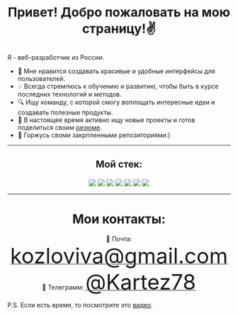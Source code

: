 # <p align="center">Привет! Добро пожаловать на мою страницу!<span>&#x270C;&#xFE0F;</span></p>

Я - веб-разработчик из России. 

- 🚀 Мне нравится создавать красивые и удобные интерфейсы для пользователей.
- 💡 Всегда стремлюсь к обучению и развитию, чтобы быть в курсе последних технологий и методов.
- 🔍 Ищу команду, с которой смогу воплощать интересные идеи и создавать полезные продукты.
- 🌟 В настоящее время активно ищу новые проекты и готов поделиться своим [резюме](ссылка_на_резюме).
- 💪 Горжусь своми закрпленными репозиториями:)

****

## <p align="center">Мой стек: </p>
  
  <p align="center">
    <img src="https://img.shields.io/badge/html5-%23E34F26.svg?style=for-the-badge&logo=html5&logoColor=white">
    <img src="https://img.shields.io/badge/css3-%231572B6.svg?style=for-the-badge&logo=css3&logoColor=white">
    <img src="https://img.shields.io/badge/javascript-%23323330.svg?style=for-the-badge&logo=javascript&logoColor=%23F7DF1E">
    <img src="https://img.shields.io/badge/react-%2320232a.svg?style=for-the-badge&logo=react&logoColor=%2361DAFB">
    <img src="https://img.shields.io/badge/node.js-6DA55F?style=for-the-badge&logo=node.js&logoColor=white">
    <img src="https://img.shields.io/badge/MongoDB-%234ea94b.svg?style=for-the-badge&logo=mongodb&logoColor=white">
    <img src="https://img.shields.io/badge/githab-%23181717.svg?style=for-the-badge&logo=gitlab&logoColor=white">
</p>

****

<h1 align="center">Мои контакты:</h1>

<p align="center">
📧 Почта: <a href="mailto:kozloviva@gmail.com"><font size="+5">kozloviva@gmail.com</font></a><br>
💬 Телеграмм: <a href="https://t.me/Kartez78"><font size="+5">@Kartez78</font></a><br>

P.S. Если есть время, то посмотрите это [видео](https://youtu.be/3MPT7_K5OKc?autoplay=1&si=VX2Fp8MPEKP7P1MG).
</p>
